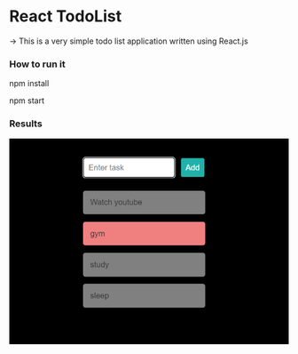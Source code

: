 # React TodoList 

-> This is a very simple todo list application written using React.js

<h3>How to run it</h3> 

 npm install

 npm start

<h3>Results</h3>
<img src="./todo-list.png">
